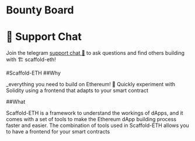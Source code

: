 # Bounty Board

# 💬 Support Chat

Join the telegram [support chat 💬](https://t.me/joinchat/KByvmRe5wkR-8F_zz6AjpA) to ask questions and find others building with 🏗 scaffold-eth!

#Scaffold-ETH
##Why

_everything you need to build on Ethereum! 🚀
Quickly experiment with Solidity using a frontend that adapts to your smart contract

##What

Scaffold-ETH is a framework to understand the workings of dApps, and it comes with a set of tools to make the Ethereum dApp building process faster and easier. The combination of tools used in Scaffold-ETH allows you to have a frontend for your smart contracts
